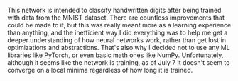 This network is intended to classify handwritten digits after being trained with data from the MNIST dataset. There are countless improvements that could be made to it, but this was really meant more as a learning experience than anything, and the inefficient way
I did everything was to help me get a deeper understanding of how neural networks work, rather than get lost in optimizations and abstractions. That's also why I decided not to use any ML libraries like PyTorch, or even basic math ones like NumPy. Unfortunately, although it seems like the network is training, as of July 7 it doesn't seem to converge on a local minima regardless of how long it is trained. 
